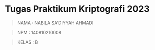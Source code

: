 # Tugas Praktikum Kriptografi 2023

> NAMA  : NABILA SA'DIYYAH AHMADI

> NPM   : 140810210008 

> KELAS : B 
